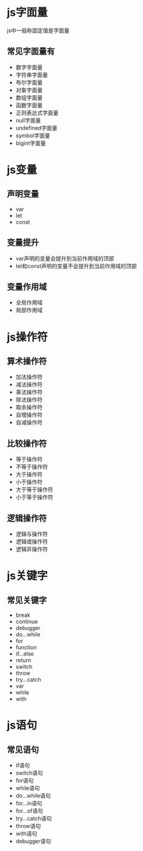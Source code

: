 # js字面量
js中一般称固定值是字面量
## 常见字面量有
- 数字字面量
- 字符串字面量
- 布尔字面量
- 对象字面量
- 数组字面量
- 函数字面量
- 正则表达式字面量
- null字面量
- undefined字面量
- symbol字面量
- bigint字面量
# js变量
## 声明变量
- var
- let
- const
## 变量提升
- var声明的变量会提升到当前作用域的顶部
- let和const声明的变量不会提升到当前作用域的顶部
## 变量作用域
- 全局作用域
- 局部作用域
# js操作符
## 算术操作符
- 加法操作符
- 减法操作符
- 乘法操作符
- 除法操作符
- 取余操作符
- 自增操作符
- 自减操作符
## 比较操作符
- 等于操作符
- 不等于操作符
- 大于操作符
- 小于操作符
- 大于等于操作符
- 小于等于操作符
## 逻辑操作符
- 逻辑与操作符
- 逻辑或操作符
- 逻辑非操作符
# js关键字
## 常见关键字
- break
- continue
- debugger
- do...while
- for
- function
- if...else
- return
- switch
- throw
- try...catch
- var
- while
- with
# js语句
## 常见语句
- if语句
- switch语句
- for语句
- while语句
- do...while语句
- for...in语句
- for...of语句
- try...catch语句
- throw语句
- with语句
- debugger语句
